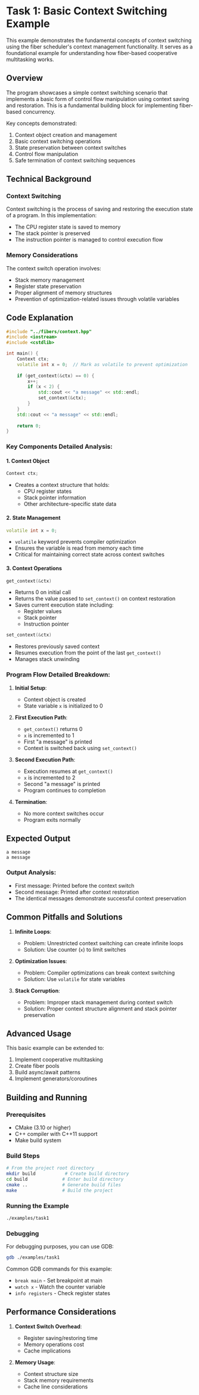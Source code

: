# Task 1: Basic Context Switching Example

This example demonstrates the fundamental concepts of context switching using the fiber scheduler's context management functionality. It serves as a foundational example for understanding how fiber-based cooperative multitasking works.

## Overview

The program showcases a simple context switching scenario that implements a basic form of control flow manipulation using context saving and restoration. This is a fundamental building block for implementing fiber-based concurrency.

Key concepts demonstrated:
1. Context object creation and management
2. Basic context switching operations
3. State preservation between context switches
4. Control flow manipulation
5. Safe termination of context switching sequences

## Technical Background

### Context Switching

Context switching is the process of saving and restoring the execution state of a program. In this implementation:
- The CPU register state is saved to memory
- The stack pointer is preserved
- The instruction pointer is managed to control execution flow

### Memory Considerations

The context switch operation involves:
- Stack memory management
- Register state preservation
- Proper alignment of memory structures
- Prevention of optimization-related issues through volatile variables

## Code Explanation

```cpp
#include "../fibers/context.hpp"
#include <iostream>
#include <cstdlib>

int main() {
    Context ctx;
    volatile int x = 0;  // Mark as volatile to prevent optimization
    
    if (get_context(&ctx) == 0) {
        x++;
        if (x < 2) {
            std::cout << "a message" << std::endl;
            set_context(&ctx);
        }
    }
    std::cout << "a message" << std::endl;
    
    return 0;
} 
```

### Key Components Detailed Analysis:

#### 1. Context Object
```cpp
Context ctx;
```
- Creates a context structure that holds:
  - CPU register states
  - Stack pointer information
  - Other architecture-specific state data

#### 2. State Management
```cpp
volatile int x = 0;
```
- `volatile` keyword prevents compiler optimization
- Ensures the variable is read from memory each time
- Critical for maintaining correct state across context switches

#### 3. Context Operations
```cpp
get_context(&ctx)
```
- Returns 0 on initial call
- Returns the value passed to `set_context()` on context restoration
- Saves current execution state including:
  - Register values
  - Stack pointer
  - Instruction pointer

```cpp
set_context(&ctx)
```
- Restores previously saved context
- Resumes execution from the point of the last `get_context()`
- Manages stack unwinding

### Program Flow Detailed Breakdown:

1. **Initial Setup**:
   - Context object is created
   - State variable `x` is initialized to 0

2. **First Execution Path**:
   - `get_context()` returns 0
   - `x` is incremented to 1
   - First "a message" is printed
   - Context is switched back using `set_context()`

3. **Second Execution Path**:
   - Execution resumes at `get_context()`
   - `x` is incremented to 2
   - Second "a message" is printed
   - Program continues to completion

4. **Termination**:
   - No more context switches occur
   - Program exits normally

## Expected Output

```
a message
a message
```

### Output Analysis:
- First message: Printed before the context switch
- Second message: Printed after context restoration
- The identical messages demonstrate successful context preservation

## Common Pitfalls and Solutions

1. **Infinite Loops**:
   - Problem: Unrestricted context switching can create infinite loops
   - Solution: Use counter (`x`) to limit switches

2. **Optimization Issues**:
   - Problem: Compiler optimizations can break context switching
   - Solution: Use `volatile` for state variables

3. **Stack Corruption**:
   - Problem: Improper stack management during context switch
   - Solution: Proper context structure alignment and stack pointer preservation

## Advanced Usage

This basic example can be extended to:
1. Implement cooperative multitasking
2. Create fiber pools
3. Build async/await patterns
4. Implement generators/coroutines

## Building and Running

### Prerequisites
- CMake (3.10 or higher)
- C++ compiler with C++11 support
- Make build system

### Build Steps
```bash
# From the project root directory
mkdir build           # Create build directory
cd build             # Enter build directory
cmake ..             # Generate build files
make                 # Build the project
```

### Running the Example
```bash
./examples/task1
```

### Debugging
For debugging purposes, you can use GDB:
```bash
gdb ./examples/task1
```

Common GDB commands for this example:
- `break main` - Set breakpoint at main
- `watch x` - Watch the counter variable
- `info registers` - Check register states

## Performance Considerations

1. **Context Switch Overhead**:
   - Register saving/restoring time
   - Memory operations cost
   - Cache implications

2. **Memory Usage**:
   - Context structure size
   - Stack memory requirements
   - Cache line considerations
